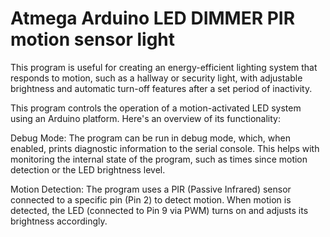 # Atmega Arduino LED DIMMER PIR motion sensor light
This program is useful for creating an energy-efficient lighting system that responds to motion, such as a hallway or security light, with adjustable brightness and automatic turn-off features after a set period of inactivity.


This program controls the operation of a motion-activated LED system using an Arduino platform. Here's an overview of its functionality:

Debug Mode: The program can be run in debug mode, which, when enabled, prints diagnostic information to the serial console. This helps with monitoring the internal state of the program, such as times since motion detection or the LED brightness level.

Motion Detection: The program uses a PIR (Passive Infrared) sensor connected to a specific pin (Pin 2) to detect motion. When motion is detected, the LED (connected to Pin 9 via PWM) turns on and adjusts its brightness accordingly.


